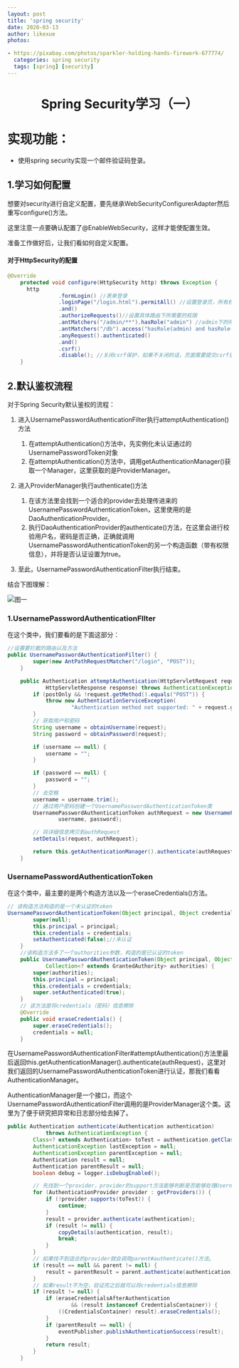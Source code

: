```yaml
---
layout: post
title: 'spring security'
date: 2020-03-13
author: likexue
photos:

- https://pixabay.com/photos/sparkler-holding-hands-firework-677774/
  categories: spring security
  tags: [spring] [security]
---
```


  


<h1 align="center">Spring Security学习（一）</h1>

# 实现功能：

+ 使用spring security实现一个邮件验证码登录。



## 1.学习如何配置

想要对security进行自定义配置，要先继承WebSecurityConfigurerAdapter然后重写configure()方法。

这里注意一点要确认配置了@EnableWebSecurity，这样才能使配置生效。

准备工作做好后，让我们看如何自定义配置。

#### 对于HttpSecurity的配置

```java
@Override
    protected void configure(HttpSecurity http) throws Exception {
      http
                .formLogin() //表单登录
                .loginPage("/login.html").permitAll() //设置登录页，所有权限都可以访问，也就是无需认证。
                .and()
                .authorizeRequests()//设置具体路由下所需要的权限
                .antMatchers("/admin/**").hasRole("admin") //admin下的所有uri都需要有admin权限
                .antMatchers("/db").access("hasRole(admin) and hasRole(dba)") //对于/db路径下需要admin和dba权限
                .anyRequest().authenticated()
                .and()
                .csrf()
                .disable(); //关闭csrf保护，如果不关闭的话，页面需要提交csrf值。正式开发中，如果安全性较高需要启用。
    }
```





## 2.默认鉴权流程

对于Spring Security默认鉴权的流程：

1. 进入UsernamePasswordAuthenticationFilter执行attemptAuthentication()方法

   1. 在attemptAuthentication()方法中，先实例化未认证通过的UsernamePasswordToken对象
   2. 在attemptAuthentication()方法中，调用getAuthenticationManager()获取一个Manager，这里获取的是ProviderManager。

2. 进入ProviderManager执行authenticate()方法

   1. 在该方法里会找到一个适合的provider去处理传进来的UsernamePasswordAuthenticationToken，这里使用的是DaoAuthenticationProvider。
   2. 执行DaoAuthenticationProvider的authenticate()方法，在这里会进行校验用户名，密码是否正确，正确就调用UsernamePasswordAuthenticationToken的另一个构造函数（带有权限信息），并将是否认证设置为true。

3. 至此，UsernamePasswordAuthenticationFilter执行结束。

结合下图理解：

![图一]({{site.baseurl}}/assets/images/spring/SpringSecurity.png)	


### 1.UsernamePasswordAuthenticationFIlter

在这个类中，我们要看的是下面这部分：

```java
//设置要拦截的路由以及方法	
public UsernamePasswordAuthenticationFilter() {
		super(new AntPathRequestMatcher("/login", "POST"));
	}

	public Authentication attemptAuthentication(HttpServletRequest request,
			HttpServletResponse response) throws AuthenticationException {
		if (postOnly && !request.getMethod().equals("POST")) {
			throw new AuthenticationServiceException(
					"Authentication method not supported: " + request.getMethod());
		}
        // 获取用户和密码
		String username = obtainUsername(request);
		String password = obtainPassword(request);

		if (username == null) {
			username = "";
		}

		if (password == null) {
			password = "";
		}
        // 去空格
		username = username.trim();
        // 通过用户密码创建一个UsernamePasswordAuthenticationToken类
		UsernamePasswordAuthenticationToken authRequest = new UsernamePasswordAuthenticationToken(
				username, password);

		// 将详细信息拷贝到authRequest
		setDetails(request, authRequest);

		return this.getAuthenticationManager().authenticate(authRequest);
	}
```

### UsernamePasswordAuthenticationToken

在这个类中，最主要的是两个构造方法以及一个eraseCredentials()方法。

```java
// 该构造方法构造的是一个未认证的token
UsernamePasswordAuthenticationToken(Object principal, Object credentials) {
		super(null);
		this.principal = principal;
		this.credentials = credentials;
		setAuthenticated(false);//未认证
	}
    //该构造方法多了一个authorities参数，构造的是已认证的token
	public UsernamePasswordAuthenticationToken(Object principal, Object credentials,
			Collection<? extends GrantedAuthority> authorities) {
		super(authorities);
		this.principal = principal;
		this.credentials = credentials;
		super.setAuthenticated(true); 
	}
    // 该方法是将credentials（密码）信息擦除
	@Override
	public void eraseCredentials() {
		super.eraseCredentials();
		credentials = null;
	}
```



在UsernamePasswordAuthenticationFilter#attemptAuthentication()方法里最后返回this.getAuthenticationManager().authenticate(authRequest)，这里对我们返回的UsernamePasswordAuthenticationToken进行认证，那我们看看AuthenticationManager。

AuthenticationManager是一个接口，而这个UsernamePasswordAuthenticationFilter调用的是ProviderManager这个类。这里为了便于研究把异常和日志部分给去掉了。

```java
public Authentication authenticate(Authentication authentication)
			throws AuthenticationException {
		Class<? extends Authentication> toTest = authentication.getClass();
		AuthenticationException lastException = null;
		AuthenticationException parentException = null;
		Authentication result = null;
		Authentication parentResult = null;
		boolean debug = logger.isDebugEnabled();

        // 先找到一个provider，provider的support方法能够判断是否能够处理UsernamePasswordAUthenticationToken。
		for (AuthenticationProvider provider : getProviders()) {
			if (!provider.supports(toTest)) {
				continue;
			}
			result = provider.authenticate(authentication);
            if (result != null) {
                copyDetails(authentication, result);
                break;
            }
		}
        // 如果找不到适合的provider就会调用parent#authenticate()方法。
		if (result == null && parent != null) {
			result = parentResult = parent.authenticate(authentication);
		}
        // 如果result不为空，验证完之后就可以将credentials信息擦除
		if (result != null) {
			if (eraseCredentialsAfterAuthentication
					&& (result instanceof CredentialsContainer)) {
				((CredentialsContainer) result).eraseCredentials();
			}
			if (parentResult == null) {
				eventPublisher.publishAuthenticationSuccess(result);
			}
			return result;
		}
	}

```









